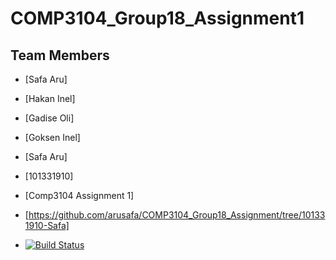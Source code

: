 # COMP3104_Group18_Assignment1
## Team Members
- [Safa Aru]
- [Hakan Inel]
- [Gadise Oli]
- [Goksen Inel]

- [Safa Aru]
- [101331910]
- [Comp3104 Assignment 1]
- [https://github.com/arusafa/COMP3104_Group18_Assignment/tree/101331910-Safa]
- [![Build Status](https://app.travis-ci.com/arusafa/COMP3104_Group18_Assignment.svg?branch=main)](https://app.travis-ci.com/arusafa/COMP3104_Group18_Assignment)
